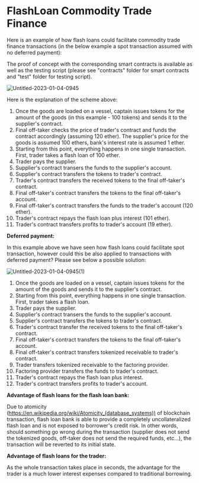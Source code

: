 # FlashLoan Commodity Trade Finance

Here is an example of how flash loans could facilitate commodity trade finance transactions (in the below example a spot transaction assumed with no deferred payment):

The proof of concept with the corresponding smart contracts is available as well as the testing script (please see "contracts" folder for smart contracts and "test" folder for testing script).

![Untitled-2023-01-04-0945](https://user-images.githubusercontent.com/121932525/210520986-97da695a-9ac1-43fe-9e37-4e8cab31365d.png)

Here is the explanation of the scheme above:

1) Once the goods are loaded on a vessel, captain issues tokens for the amount of the goods (in this example - 100 tokens) and sends it to the supplier's contract.
2) Final off-taker checks the price of trader's contract and funds the contract accordingly (assuming 120 ether). The supplier's price for the goods is assumed 100 ethers, bank's interest rate is assumed 1 ether.
3) Starting from this point, everything happens in one single transaction. First, trader takes a flash loan of 100 ether.
4) Trader pays the supplier.
5) Supplier's contract transers the funds to the supplier's account.
6) Supplier's contract transfers the tokens to trader's contract.
7) Trader's contract transfers the received tokens to the final off-taker's contract.
8) Final off-taker's contract transfers the tokens to the final off-taker's account.
9) Final off-taker's contract transfers the funds to the trader's account (120 ether).
10) Trader's contract repays the flash loan plus interest (101 ether).
11) Trader's contract transfers profits to trader's account (19 ether).

**Deferred payment:**

In this example above we have seen how flash loans could facilitate spot transaction, however could this be also applied to transactions with deferred payment? Please see below a possible solution:

![Untitled-2023-01-04-0945(1)](https://user-images.githubusercontent.com/121932525/210527951-8e5572fd-d573-4106-baac-02ef3df61080.png)

1) Once the goods are loaded on a vessel, captain issues tokens for the amount of the goods and sends it to the supplier's contract.
2) Starting from this point, everything happens in one single transaction. First, trader takes a flash loan.
3) Trader pays the supplier.
4) Supplier's contract transers the funds to the supplier's account.
5) Supplier's contract transfers the tokens to trader's contract.
6) Trader's contract transfer the received tokens to the final off-taker's contract.
7) Final off-taker's contract transfers the tokens to the final off-taker's account.
8) Final off-taker's contract transfers tokenized receivable to trader's contract.
9) Trader transfers tokenized receivable to the factoring provider.
10) Factoring provider transfers the funds to trader's contract.
11) Trader's contract repays the flash loan plus interest.
12) Trader's contract transfers profits to trader's account.

**Advantage of flash loans for the flash loan bank:**

Due to atomicity (https://en.wikipedia.org/wiki/Atomicity_(database_systems)) of blockchain transaction, flash loan bank is able to provide a completely uncollateralized flash loan and is not exposed to borrower's credit risk. In other words, should something go wrong during the transaction (supplier does not send the tokenized goods, off-taker does not send the required funds, etc...), the transaction will be reverted to its initial state.

**Advantage of flash loans for the trader:**

As the whole transaction takes place in seconds, the advantage for the trader is a much lower interest expenses compared to traditional borrowing.

